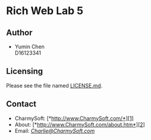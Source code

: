 **Rich Web Lab 5**
========================


Author
------------------------
* Yumin Chen  
	D16123341


Licensing
------------------------
Please see the file named [LICENSE.md](LICENSE.md).


Contact
------------------------
* CharmySoft: [*http://www.CharmySoft.com/*][1]  
* About: [*http://www.CharmySoft.com/about.htm*][2]  
* Email: [*Charlie@CharmySoft.com*](mailto:Charlie@CharmySoft.com)  

[1]: http://www.CharmySoft.com/ "CharmySoft"
[2]: http://www.CharmySoft.com/about.htm "About CharmySoft"